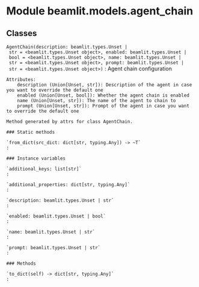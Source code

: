Module beamlit.models.agent_chain
=================================

Classes
-------

`AgentChain(description: beamlit.types.Unset | str = <beamlit.types.Unset object>, enabled: beamlit.types.Unset | bool = <beamlit.types.Unset object>, name: beamlit.types.Unset | str = <beamlit.types.Unset object>, prompt: beamlit.types.Unset | str = <beamlit.types.Unset object>)`
:   Agent chain configuration
    
    Attributes:
        description (Union[Unset, str]): Description of the agent in case you want to override the default one
        enabled (Union[Unset, bool]): Whether the agent chain is enabled
        name (Union[Unset, str]): The name of the agent to chain to
        prompt (Union[Unset, str]): Prompt of the agent in case you want to override the default one
    
    Method generated by attrs for class AgentChain.

    ### Static methods

    `from_dict(src_dict: dict[str, typing.Any]) ‑> ~T`
    :

    ### Instance variables

    `additional_keys: list[str]`
    :

    `additional_properties: dict[str, typing.Any]`
    :

    `description: beamlit.types.Unset | str`
    :

    `enabled: beamlit.types.Unset | bool`
    :

    `name: beamlit.types.Unset | str`
    :

    `prompt: beamlit.types.Unset | str`
    :

    ### Methods

    `to_dict(self) ‑> dict[str, typing.Any]`
    :